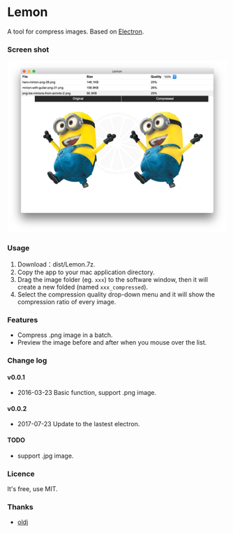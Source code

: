 # Lemon

A tool for compress images. Based on [Electron](http://electron.atom.io/).

### Screen shot 

![screenshot](https://raw.githubusercontent.com/eyworldwide/Lemon/master/screenshot.png)

### Usage

1. Download：dist/Lemon.7z.
2. Copy the app to your mac application directory.
3. Drag the image folder (eg. `xxx`) to the software window, then it will create a new folded (named `xxx_compressed`).
4. Select the compression quality drop-down menu and it will show the compression ratio of every image.

### Features

 - Compress .png image in a batch.
 - Preview the image before and after when you mouse over the list.

### Change log

#### v0.0.1

 - 2016-03-23 Basic function, support .png image.

#### v0.0.2

 - 2017-07-23 Update to the lastest electron.
 
#### TODO

 - support .jpg image.

### Licence

It's free, use MIT.

### Thanks

* [oldj](https://oldj.net/)
